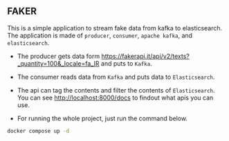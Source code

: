 ## FAKER

This is a simple application to stream fake data from kafka to elasticsearch.
The application is made of `producer`, `consumer`, `apache kafka`, and `elasticsearch`.

- The producer gets data form <https://fakerapi.it/api/v2/texts?_quantity=100&_locale=fa_IR>
  and puts to `Kafka`.

- The consumer reads data from `Kafka` and puts data to `Elasticsearch`.

- The api can tag the contents and filter the contents of `Elasticsearch`.
  You can see <http://localhost:8000/docs> to findout what apis you can use.

- For running the whole project, just run the command below.

```bash
docker compose up -d
```
